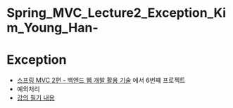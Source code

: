 # Spring_MVC_Lecture2_Exception_Kim_Young_Han-

# Exception
- [스프링 MVC 2편 - 백엔드 웹 개발 활용 기술](https://www.inflearn.com/course/%EC%8A%A4%ED%94%84%EB%A7%81-mvc-2/dashboard) 에서 6번쨰 프로젝트
- 예외처리
- [강의 필기 내용](https://github.com/Highjune/TIL/blob/main/Backend/FrameWork/Spring_SpringBoot/Lectures/%EC%8A%A4%ED%94%84%EB%A7%81MVC2%ED%8E%B8_%EB%B0%B1%EC%97%94%EB%93%9C%EC%9B%B9%EA%B0%9C%EB%B0%9C%ED%99%9C%EC%9A%A9%EA%B8%B0%EC%88%A0.md)
